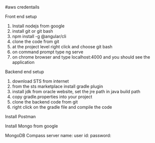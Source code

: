 #aws credentails



Front end setup

1. Install nodejs from google
2. install git or git bash
3. npm install -g @angular/cli
4. clone the code from git
5. at the project level right click and choose git bash
6. on command prompt type ng serve
7. on chrome browser and type localhost:4000 and you should see the application

Backend end setup
1. download STS from internet
2. from the sts marketplace install gradle plugin
3. install jdk from oracle website, set the jre path in java build path
4. copy gradle.properties into your project
5. clone the backend code from git
6. right click on the gradle file and compile the code

Install Postman



Install Mongo from google

MongoDB Compass
server name:
user id:
password:




